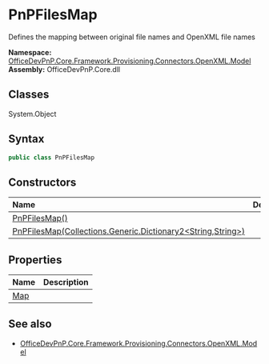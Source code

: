 # PnPFilesMap
Defines the mapping between original file names and OpenXML file names  

**Namespace:** [OfficeDevPnP.Core.Framework.Provisioning.Connectors.OpenXML.Model](OfficeDevPnP.Core.Framework.Provisioning.Connectors.OpenXML.Model.md)  
**Assembly:** OfficeDevPnP.Core.dll  
## Classes
System.Object  
## Syntax
```C#
public class PnPFilesMap
```
## Constructors
|**Name**|**Description**|
|:-----|:-----|
| [PnPFilesMap()](PnPFilesMapconstructor1details.md) | 
| [PnPFilesMap(Collections.Generic.Dictionary2<String,String>)](PnPFilesMapconstructor1details.md) | 
## Properties
|**Name**|**Description**|
|:-----|:-----|
| [Map](PnPFilesMap.Map.md) | 
## See also
- [OfficeDevPnP.Core.Framework.Provisioning.Connectors.OpenXML.Model](OfficeDevPnP.Core.Framework.Provisioning.Connectors.OpenXML.Model.md)
